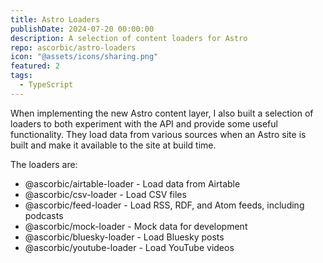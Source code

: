 ```yaml
---
title: Astro Loaders
publishDate: 2024-07-20 00:00:00
description: A selection of content loaders for Astro
repo: ascorbic/astro-loaders
icon: "@assets/icons/sharing.png"
featured: 2
tags:
  - TypeScript
---
```


When implementing the new Astro content layer, I also built a selection of
loaders to both experiment with the API and provide some useful functionality.
They load data from various sources when an Astro site is built and make it
available to the site at build time.

The loaders are:

- @ascorbic/airtable-loader - Load data from Airtable
- @ascorbic/csv-loader - Load CSV files
- @ascorbic/feed-loader - Load RSS, RDF, and Atom feeds, including podcasts
- @ascorbic/mock-loader - Mock data for development
- @ascorbic/bluesky-loader - Load Bluesky posts
- @ascorbic/youtube-loader - Load YouTube videos
